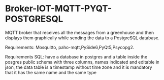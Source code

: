 # Broker-IOT-MQTT-PYQT-POSTGRESQL
MQTT broker that receives all the messages from a greenhouse and then displays them graphically while sending the data to a PostgreSQL database.


Requirements: Mosquitto, paho-mqtt,PySide6,PyQt5,Psycopg2.

Requirements SQL: have a database in postgres and a table inside the posgres public schema with three columns, names indicated and editable in json, the data table is a timestamp without time zone and it is mandatory that it has the same name and the same type


